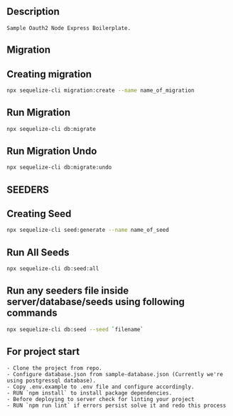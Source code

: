 ## Description

    Sample Oauth2 Node Express Boilerplate.

## Migration

## Creating migration
```bash
npx sequelize-cli migration:create --name name_of_migration
```

## Run Migration
```bash
npx sequelize-cli db:migrate
```

## Run Migration Undo
```bash
npx sequelize-cli db:migrate:undo
```

## SEEDERS

## Creating Seed
```bash
npx sequelize-cli seed:generate --name name_of_seed
```

## Run All Seeds
```bash
npx sequelize-cli db:seed:all
```

## Run any seeders file inside server/database/seeds using following commands
```bash
npx sequelize-cli db:seed --seed `filename`
```

## For project start

    - Clone the project from repo.
    - Configure database.json from sample-database.json (Currently we're using postgressql database).
    - Copy .env.example to .env file and configure accordingly.
    - RUN `npm install` to install package dependencies.
    - Before deploying to server check for linting your project
    - RUN `npm run lint` if errors persist solve it and redo this process



